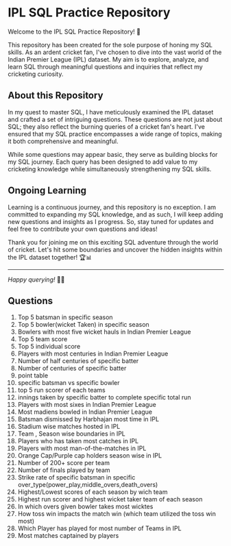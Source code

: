 
# IPL SQL Practice Repository

Welcome to the IPL SQL Practice Repository! 🏏

This repository has been created for the sole purpose of honing my SQL skills. As an ardent cricket fan, I've chosen to dive into the vast world of the Indian Premier League (IPL) dataset. My aim is to explore, analyze, and learn SQL through meaningful questions and inquiries that reflect my cricketing curiosity.

## About this Repository

In my quest to master SQL, I have meticulously examined the IPL dataset and crafted a set of intriguing questions. These questions are not just about SQL; they also reflect the burning queries of a cricket fan's heart. I've ensured that my SQL practice encompasses a wide range of topics, making it both comprehensive and meaningful.

While some questions may appear basic, they serve as building blocks for my SQL journey. Each query has been designed to add value to my cricketing knowledge while simultaneously strengthening my SQL skills.

## Ongoing Learning

Learning is a continuous journey, and this repository is no exception. I am committed to expanding my SQL knowledge, and as such, I will keep adding new questions and insights as I progress. So, stay tuned for updates and feel free to contribute your own questions and ideas!

Thank you for joining me on this exciting SQL adventure through the world of cricket. Let's hit some boundaries and uncover the hidden insights within the IPL dataset together! 🏆📊

---

*Happy querying!* 🧐📁

## Questions

1) Top 5 batsman in specific season
2) Top 5 bowler(wicket Taken) in specific season
3) Bowlers with most five wicket hauls in Indian Premier League
4) Top 5 team score
5) Top 5 individual score
6) Players with most centuries in Indian Premier League
7) Number of half centuries of specific batter
8) Number of centuries of specific batter
9) point table
10) specific batsman vs specific bowler
11) top 5 run scorer of each  teams
12) innings taken by specific batter to complete specific total run
13) Players with most sixes in Indian Premier League
14) Most madiens bowled in Indian Premier League
15) Batsman dismissed by Harbhajan most time in IPL
16) Stadium wise matches hosted in IPL
17) Team , Season wise boundaries in IPL
18) Players who has taken most catches in IPL
19) Players with most man-of-the-matches in IPL
20) Orange Cap/Purple cap holders season wise in IPL
21) Number of 200+ score per team
22) Number of finals played by team
23) Strike rate of specific batsman in specific over_type(power_play,middle_overs,death_overs)
24) Highest/Lowest scores of each season by wich team
25) Highest run scorer and highest wicket taker team of each season
26) In which overs given bowler takes most wicktes
27) How toss win impacts the match win (which team utilized the toss win most)
28) Which Player has played for most number of Teams in IPL
29) Most matches captained by players

